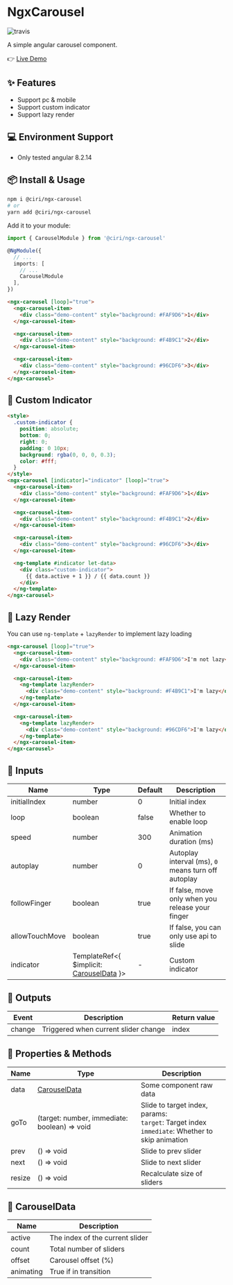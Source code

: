# NgxCarousel

<img alt="travis" src="https://travis-ci.org/xiaojun1994/ngx-popup.svg?branch=master">

A simple angular carousel component.

👉 [Live Demo](https://stackblitz.com/edit/ngx-carousel-demo)

## ✨ Features

- Support pc & mobile
- Support custom indicator
- Support lazy render

## 💻 Environment Support

- Only tested angular 8.2.14

## 📦 Install & Usage

```bash
npm i @ciri/ngx-carousel
# or
yarn add @ciri/ngx-carousel
```

Add it to your module:

```typescript
import { CarouselModule } from '@ciri/ngx-carousel'

@NgModule({
  // ...
  imports: [
    // ...
    CarouselModule
  ],
})
```

```html
<ngx-carousel [loop]="true">
  <ngx-carousel-item>
    <div class="demo-content" style="background: #FAF9D6">1</div>
  </ngx-carousel-item>

  <ngx-carousel-item>
    <div class="demo-content" style="background: #F4B9C1">2</div>
  </ngx-carousel-item>

  <ngx-carousel-item>
    <div class="demo-content" style="background: #96CDF6">3</div>
  </ngx-carousel-item>
</ngx-carousel>
```

## 🎨 Custom Indicator

```html
<style>
  .custom-indicator {
    position: absolute;
    bottom: 0;
    right: 0;
    padding: 0 10px;
    background: rgba(0, 0, 0, 0.3);
    color: #fff;
  }
</style>
<ngx-carousel [indicator]="indicator" [loop]="true">
  <ngx-carousel-item>
    <div class="demo-content" style="background: #FAF9D6">1</div>
  </ngx-carousel-item>

  <ngx-carousel-item>
    <div class="demo-content" style="background: #F4B9C1">2</div>
  </ngx-carousel-item>

  <ngx-carousel-item>
    <div class="demo-content" style="background: #96CDF6">3</div>
  </ngx-carousel-item>

  <ng-template #indicator let-data>
    <div class="custom-indicator">
      {{ data.active + 1 }} / {{ data.count }}
    </div>
  </ng-template>
</ngx-carousel>
```

## 🐷 Lazy Render

You can use `ng-template` + `lazyRender` to implement lazy loading

```html
<ngx-carousel [loop]="true">
  <ngx-carousel-item>
    <div class="demo-content" style="background: #FAF9D6">I'm not lazy</div>
  </ngx-carousel-item>

  <ngx-carousel-item>
    <ng-template lazyRender>
      <div class="demo-content" style="background: #F4B9C1">I'm lazy</div>
    </ng-template>
  </ngx-carousel-item>

  <ngx-carousel-item>
    <ng-template lazyRender>
      <div class="demo-content" style="background: #96CDF6">I'm lazy</div>
    </ng-template>
  </ngx-carousel-item>
</ngx-carousel>
```

## 🎁 Inputs

| Name           | Type                                                       | Default | Description                                         |
| -------------- | ---------------------------------------------------------- | ------- | --------------------------------------------------- |
| initialIndex   | number                                                     | 0       | Initial index                                       |
| loop           | boolean                                                    | false   | Whether to enable loop                              |
| speed          | number                                                     | 300     | Animation duration (ms)                             |
| autoplay       | number                                                     | 0       | Autoplay interval (ms), `0` means turn off autoplay |
| followFinger   | boolean                                                    | true    | If false, move only when you release your finger    |
| allowTouchMove | boolean                                                    | true    | If false, you can only use api to slide             |
| indicator      | TemplateRef<{ \$implicit: [CarouselData](#carouseldata) }> | -       | Custom indicator                                    |

## 🐚 Outputs

| Event  | Description                          | Return value |
| ------ | ------------------------------------ | ------------ |
| change | Triggered when current slider change | index        |

## 🧩 Properties & Methods

| Name   | Type                                         | Description                                                                                            |
| ------ | -------------------------------------------- | ------------------------------------------------------------------------------------------------------ |
| data   | [CarouselData](#carouseldata)                | Some component raw data                                                                                |
| goTo   | (target: number, immediate: boolean) => void | Slide to target index, params:<br />`target`: Target index<br />`immediate`: Whether to skip animation |
| prev   | () => void                                   | Slide to prev slider                                                                                   |
| next   | () => void                                   | Slide to next slider                                                                                   |
| resize | () => void                                   | Recalculate size of sliders                                                                            |

## 🍬 CarouselData

| Name      | Description                     |
| --------- | ------------------------------- |
| active    | The index of the current slider |
| count     | Total number of sliders         |
| offset    | Carousel offset (%)             |
| animating | True if in transition           |

